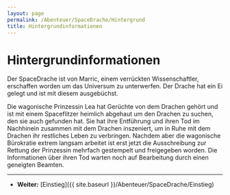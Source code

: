 ```yaml
---
layout: page
permalink: /Abenteuer/SpaceDrache/Hintergrund
title: Hintergrundinformationen
---
```


# Hintergrundinformationen

Der SpaceDrache ist von Marric, einem verrückten Wissenschaftler, erschaffen worden um das Universum zu unterwerfen. Der Drache hat ein Ei gelegt und ist mit diesem ausgebüchst.

Die wagonische Prinzessin Lea hat Gerüchte von dem Drachen gehört und ist mit einem Spaceflitzer heimlich abgehaut um den Drachen zu suchen, den sie auch gefunden hat. Sie hat ihre Entführung und ihren Tod im Nachhinein zusammen mit dem Drachen inszeniert, um in Ruhe mit dem Drachen ihr restliches Leben zu verbringen. Nachdem aber die wagonische Bürokratie extrem langsam arbeitet ist erst jetzt die Ausschreibung zur Rettung der Prinzessin mehrfach gestempelt und freigegeben worden. Die Informationen über ihren Tod warten noch auf Bearbeitung durch einen geneigten Beamten.

***

- **Weiter:** [Einstieg]({{ site.baseurl }}/Abenteuer/SpaceDrache/Einstieg)
